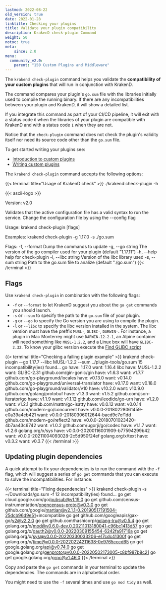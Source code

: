 ```yaml
---
lastmod: 2022-08-22
old_version: true
date: 2022-01-28
linktitle: Checking your plugins
title: Validate your plugin compatibility
description: KrakenD check-plugin Command
weight: 50
notoc: true
meta:
    since: 2.0
menu:
  community_v2.0:
    parent: "150 Custom Plugins and Middleware"
---
```

The `krakend check-plugin` command helps you validate the **compatibility of your custom plugins** that will run in conjunction with KrakenD.

The command compares your plugin's `go.sum` file with the libraries initially used to compile the running binary. If there are any incompatibilities between your plugin and KrakenD, it will show a detailed list.

If you integrate this command as part of your CI/CD pipeline, it will exit with a status code `0` when the libraries of your plugin are compatible with KrakenD and with a status code `1` when they are not.

Notice that the `check-plugin` command does not check the plugin's validity itself nor need its source code other than the `go.sum` file.

To get started writing your plugins see:

- [Introduction to custom plugins](/docs/v2.0/extending/)
- [Writing custom plugins](/docs/v2.0/extending/writing-plugins/)

The `krakend check-plugin` command accepts the following options:

{{< terminal title="Usage of KrakenD check" >}}
./krakend check-plugin -h

{{< ascii-logo >}}

Version: v2.0

Validates that the active configuration file has a valid syntax to run the service.
Change the configuration file by using the --config flag

Usage:
  krakend check-plugin [flags]

Examples:
krakend check-plugin -g 1.17.0 -s ./go.sum

Flags:
  -f, --format        Dump the commands to update
  -g, --go string     The version of the go compiler used for your plugin (default "1.17.11")
  -h, --help          help for check-plugin
  -l, --libc string   Version of the libc library used
  -s, --sum string    Path to the go.sum file to analize (default "./go.sum")
{{< /terminal >}}

## Flags
Use `krakend check-plugin` in combination with the following flags:

- `-f` or `--format` to let KrakenD suggest you about the `go get` commands you should launch.
- `-s` or `--sum` to specify the path to the `go.sum` file of your plugin.
- `-g` or `--go` to specify the Go version you are using to compile the plugin.
- `-l` or `--libc` to specify the libc version installed in the system. The libc version must have the preffix `MUSL-`, `GLIBC-`, `DARWIN-`. For instance, a plugin in Mac Monterrey might use `DARWIN-12.2.1`, an Alpine container will need something like `MUSL-1.2.2`, and a Linux box will have `GLIBC-2.32`. To know your glibc version execute the [Find GLIBC script](https://github.com/krakendio/krakend-ce/blob/master/find_glibc.sh)


{{< terminal title="Checking a failing plugin example" >}}
krakend check-plugin --go 1.17.7 --libc MUSL-1.2.2 --sum ../plugin-tools/go.sum
15 incompatibility(ies) found...
go
    have: 1.17.0
    want: 1.16.4
libc
    have: MUSL-1.2.2
    want: GLIBC-2.31
github.com/gin-gonic/gin
    have: v1.6.3
    want: v1.7.7
github.com/go-playground/locales
    have: v0.13.0
    want: v0.14.0
github.com/go-playground/universal-translator
    have: v0.17.0
    want: v0.18.0
github.com/go-playground/validator/v10
    have: v10.2.0
    want: v10.9.0
github.com/golang/protobuf
    have: v1.3.3
    want: v1.5.2
github.com/json-iterator/go
    have: v1.1.9
    want: v1.1.12
github.com/leodido/go-urn
    have: v1.2.0
    want: v1.2.1
github.com/mattn/go-isatty
    have: v0.0.12
    want: v0.0.14
github.com/modern-go/concurrent
    have: v0.0.0-20180228061459-e0a39a4cb421
    want: v0.0.0-20180306012644-bacd9c7ef1dd
github.com/modern-go/reflect2
    have: v0.0.0-20180701023420-4b7aa43c6742
    want: v1.0.2
github.com/ugorji/go/codec
    have: v1.1.7
    want: v1.2.6
golang.org/x/sys
    have: v0.0.0-20200116001909-b77594299b42
    want: v0.0.0-20211004093028-2c5d950f24ef
golang.org/x/text
    have: v0.3.2
    want: v0.3.7
{{< /terminal >}}

## Updating plugin dependencies
A quick attempt to fix your dependencies is to run the command with the `-f` flag, which will suggest a series of `go get` commands that you can execute to solve the incompatibilities. For instance:

{{< terminal title="Fixing dependencies" >}}
krakend check-plugin -s ~/Downloads/go.sum -f
12 incompatibility(ies) found...
go get cloud.google.com/go/pubsub@v1.19.0
go get github.com/census-instrumentation/opencensus-proto@v0.3.0
go get github.com/google/martian@v2.1.1-0.20190517191504-25dcb96d9e51+incompatible
go get github.com/googleapis/gax-go/v2@v2.2.0
go get github.com/hashicorp/golang-lru@v0.5.4
go get golang.org/x/mod@v0.6.0-dev.0.20211013180041-c96bc1413d57
go get golang.org/x/oauth2@v0.0.0-20220309155454-6242fa91716a
go get golang.org/x/sys@v0.0.0-20220330033206-e17cdc41300f
go get golang.org/x/time@v0.0.0-20220224211638-0e9765cccd65
go get google.golang.org/api@v0.74.0
go get google.golang.org/genproto@v0.0.0-20220502173005-c8bf987b8c21
go get google.golang.org/grpc@v1.46.0
{{< /terminal >}}

Copy and paste the `go get` commands in your terminal to update the dependencies. The commands are in alphabetical order.

You might need to use the `-f` several times and use `go mod tidy` as well.